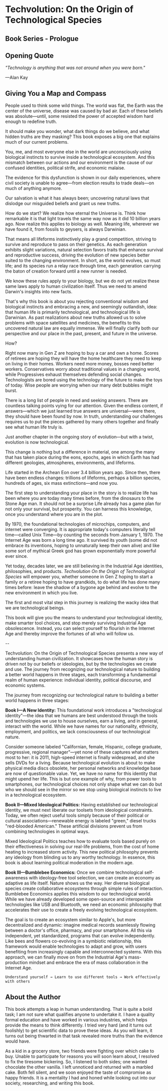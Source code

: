 
# Techvolution: On the Origin of Technological Species

## Book Series - Prologue

## Opening Quote

_"Technology is anything that was not around when you were born."_

—Alan Kay

## Giving You a Map and Compass

People used to think some wild things. The world was flat, the Earth was the center of the universe, disease was caused by bad air. Each of these beliefs was absolute—until, some resisted the power of accepted wisdom hard enough to redefine truth.

It should make you wonder, what dark things do we believe, and what hidden truths are they masking? This book exposes a big one that explains much of our current problems.

You, me, and most everyone else in the world are unconsciously using biological instincts to survive inside a technological ecosystem. And this mismatch between our actions and our environment is the cause of our confused identities, political strife, and economic malaise.

The evidence for this dysfunction is shown in our daily experiences, where civil society is unable to agree—from election results to trade deals—on much of anything anymore.

Our salvation is what it has always been; uncovering natural laws that dislodge our misguided beliefs and grant us new truths.

How do we start? We realize how eternal the Universe is. Think how remarkable it is that light travels the same way now as it did 10 billion years ago. Now realize this applies to biology as well. Meaning life, wherever we have found it, from fossils to geysers, is always Darwinian.

That means all lifeforms instinctively play a grand competition, striving to survive and reproduce to pass on their genetics. As each generation exhibits slight variations, natural selection favors traits that enhance survival and reproductive success, driving the evolution of new species better suited to the changing environment. In short, as the world evolves, so must life; and its species run a relay race through time, each generation carrying the baton of creation forward until a new runner is needed.

We know these rules apply to your biology, but we do not yet realize these same laws apply to human civilization itself. Thus we need to amend Darwin's insights into new facts.

That's why this book is about you rejecting conventional wisdom and biological instincts and embracing a new, and seemingly outlandish, idea: that human life is primarily technological, and technological life is Darwinian. As past realizations about new truths allowed us to solve problems with space satellites and medicines, the benefits to this uncovered natural law are equally immense. We will finally clarify both our perspective and our place in the past, present, and future in the universe.

How?

Right now many in Gen Z are hoping to buy a car and own a home. Scores of retirees are hoping they will have the home healthcare they need to keep on living in their homes. Workers need more money, bosses need better workers. Conservatives worry about traditional values in a changing world, while Progressives exhaust themselves defending social changes. Technologists are bored using the technology of the future to make the toys of today. Wise people are worrying when our many debt bubbles might burst.

There is a long list of people in need and seeking answers. There are countless talking points vying for our attention. Given the endless content, if answers—which we just learned true answers are universal—were there, they should have been found by now. In truth, understanding our challenges requires us to put the pieces gathered by many others together and finally see what human life truly is.

Just another chapter in the ongoing story of evolution—but with a twist, evolution is now technological.

This change is nothing but a difference in material, one among the many that has taken place during the eons, epochs, ages in which Earth has had different geologies, atmospheres, environments, and lifeforms.

Life started in the Archean Eon over 3.4 billion years ago. Since then, there have been endless changes: trillions of lifeforms, perhaps a billion species, hundreds of ages, six mass extinctions—and now you.

The first step to understanding your place in the story is to realize life has been where you are today many times before, from the dinosaurs to the Stone Age man. It should not be a surprise Life already has a game plan for not only your survival, but prosperity. You can harness this knowledge, once you understand where you are in the plot.

By 1970, the foundational technologies of microchips, computers, and internet were converging. It is appropriate today's computers literally tell time—called Unix Time—by counting the seconds from January 1, 1970. The Internet Age was born a long time ago. It survived its youth (some did not embrace its inventions, hoping to unnaturally keep their own alive) and like some sort of mythical Greek god has grown exponentially more powerful ever since.

Yet today, decades later, we are still believing in the Industrial Age identities, philosophies, and products. _Techvolution On the Origin of Technological Species_ will empower you, whether someone in Gen Z hoping to start a family or a retiree hoping to have grandkids, to do what life has done many times before: leave the shadow of a bygone age behind and evolve to the new environment in which you live.

The first and most vital step in this journey is realizing the wacky idea that we are technological beings.

This book will give you the means to understand your technological identity, make smarter tool choices, and stop merely surviving Industrial Age obsolescence. Instead, you can select yourself to flourish in the Internet Age and thereby improve the fortunes of all who will follow us.

--

Techvolution: On the Origin of Technological Species presents a new way of understanding human civilization. It showcases how the human story is driven not by our beliefs or ideologies, but by the technologies we create and use. The journey from recognizing our technological nature to building a better world happens in three stages, each transforming a fundamental realm of human experience: individual identity, political discourse, and economic systems.

The journey from recognizing our technological nature to building a better world happens in three stages:

**Book I—A New Identity:** This foundational work introduces a "technological identity"—the idea that we humans are best understood through the tools and technologies we use to house ourselves, earn a living, and in general, interact with the world. While we have names for our nationality, ethnicity, employment, and politics, we lack consciousness of our technological nature.

Consider someone labeled "Californian, female, Hispanic, college graduate, progressive, regional manager"—yet none of these captures what matters most to her: it is 2011, high-speed internet is finally widespread, and she sells DVDs for a living. Because technological evolution is about to make physical media discs obsolete, her personal networks and knowledge base are now of questionable value. Yet, we have no name for this identity that might upend her life. This is but one example of why, from power tools to smartphones, our technological choices not only shape what we can do but who we should see in the mirror so we stop using biological instincts to live in a technological ecosystem.

**Book II—Mixed Ideological Politics:** Having established our technological identity, we must next liberate our toolsets from ideological constraints. Today, we often reject useful tools simply because of their political or cultural associations—renewable energy is labeled "green," diesel trucks "red-blooded American." These artificial divisions prevent us from combining technologies in optimal ways.

Mixed Ideological Politics teaches how to evaluate tools based purely on their effectiveness in solving our real-life problems, from the cost of home heating to increased storm activity. This new political philosophy prevents any ideology from blinding us to any worthy technology. In essence, this book is about learning political moderation in the modern age.

**Book III—Bumblebee Economics:** Once we combine technological self-awareness with ideology-free tool selection, we can create an economy as adaptive as life itself. Nature shows us the way. Her diverse biological species create collaborative ecosystems through simple rules of interaction. Bumblebee Economics applies this wisdom to our technological world. While we have already developed some open-source and interoperable technologies like USB and Bluetooth, we need an economic philosophy that accelerates their use to create a freely evolving technological ecosystem.

The goal is to create an ecosystem similar to Apple's, but more decentralized and dynamic: imagine medical records seamlessly flowing between a doctor's office, pharmacy, and your smartphone. All this via independent, yet standardized, programs that can evolve independently. Like bees and flowers co-evolving in a symbiotic relationship, this framework would enable technologies to adapt and grow, with users benefiting from increasingly capable and interconnected systems. With this approach, we can finally move on from the Industrial Age's mass-production mindset and embrace the era of mass collaboration in the Internet Age.

`Understand yourself → Learn to use different tools → Work effectively with others`

## About the Author

This book attempts a leap in human understanding. That is quite a bold task; I am not sure what qualifies anyone to undertake it. I have a quality formal education and have worked in various industries, which helps provide the means to think differently. I tried very hard (and it turns out foolishly) to get scientific data to prove these ideas. As you will learn, it turns out being thwarted in that task revealed more truths than the evidence would have.

As a kid in a grocery store, two friends were fighting over which cake to buy. Unable to participate for reasons you will soon learn about, I resolved to fix the tiresome bickering. So, I listened to both sides; one wanted chocolate the other vanilla. I left unnoticed and returned with a marbled cake. Both fell silent, and we soon enjoyed the taste of compromise as happy friends. It is a mentality I had and honed while looking out into our society, researching, and writing this book.

